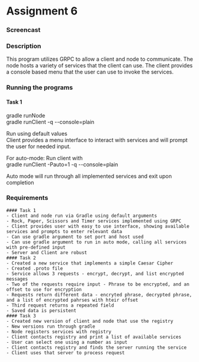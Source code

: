 # Assignment 6

### Screencast

### Description
This program utilizes GRPC to allow a client and node to communicate. The node hosts a variety of services that the client can use. The client provides a console based menu that the user can use to invoke the services. 

### Running the programs
#### Task 1 
gradle runNode  
gradle runClient -q --console=plain  

Run using default values  
Client provides a menu interface to interact with services and will prompt the user for needed input.  

For auto-mode: Run client with  
gradle runClient -Pauto=1 -q --console=plain  

Auto mode will run through all implemented services and exit upon completion

### Requirements
    #### Task 1
    - Client and node run via Gradle using default arguments
    - Rock, Paper, Scissors and Timer services implemented using GRPC
    - Client provides user with easy to use interface, showing available services and prompts to enter relevant data 
    - Can use gradle argument to set port and host used
    - Can use gradle argument to run in auto mode, calling all services with pre-defined input
    - Server and Client are robust
    #### Task 2
    - Created a new service that implements a simple Caesar Cipher
    - Created .proto file 
    - Service allows 3 requests - encrypt, decrypt, and list encrypted messages
    - Two of the requests require input - Phrase to be encrypted, and an offset to use for encryption
    - Requests return different data - encryted phrase, decrypted phrase, and a list of encrypted pahrses with hteir offset
    - Third request returns a repeated field
    - Saved data is persistent
    #### Task 3
    - Created new version of client and node that use the registry
    - New versions run through gradle
    - Node registers services with registry
    - Client contacts registry and print a list of available services
    - User can select one using a number as input
    - Client contacts registry and finds the server running the service
    - Client uses that server to process request
    
